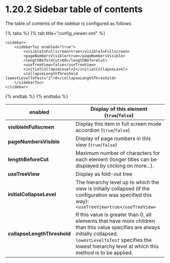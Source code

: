 # 1.20.2 Sidebar table of contents

The table of contents of the sidebar is configured as follows:

{% tabs %}
{% tab title="config_viewer.xml" %}
```markup
<sidebar>
    <sidebarToc enabled="true">
        <visibleInFullscreen>true</visibleInFullscreen>
        <pageNumbersVisible>true</pageNumbersVisible>
        <lengthBeforeCut>60</lengthBeforeCut>
        <useTreeView>false</useTreeView>
        <initialCollapseLevel>2</initialCollapseLevel>
        <collapseLengthThreshold lowestLevelToTest="2">0</collapseLengthThreshold>
    </sidebarToc>
</sidebar>
```
{% endtab %}
{% endtabs %}

| **enabled**                 | Display of this element (`true`/`false`)                                                                                                                                                                                        |
| --------------------------- | ------------------------------------------------------------------------------------------------------------------------------------------------------------------------------------------------------------------------------- |
| **visibleInFullscreen**     | Display this item in full screen mode accordion (`true`/`false`)                                                                                                                                                                |
| **pageNumbersVisible**      | Display of page numbers in this view (`true`/`false`)                                                                                                                                                                           |
| **lengthBeforeCut**         | Maximum number of characters for each element (longer titles can be displayed by clicking on more...).                                                                                                                          |
| **useTreeView**             | Display as fold-out tree                                                                                                                                                                                                        |
| **initialCollapseLevel**    | The hierarchy level up to which the view is initially collapsed (if the configuration was specified this way):`<useTreeView>true</useTreeView>`                                                                                 |
| **collapseLengthThreshold** | If this value is greater than 0, all elements that have more children than this value specifies are always initially collapsed. `lowestLevelToTest` specifies the lowest hierarchy level at which this method is to be applied. |
